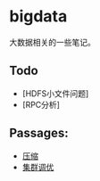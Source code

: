 # bigdata
大数据相关的一些笔记。

## Todo
- [HDFS小文件问题]
- [RPC分析]

## Passages:

- [压缩](hadoop/docs/hdfs/压缩.md)
- [集群调优](hadoop/docs/hdfs/tune.md)

